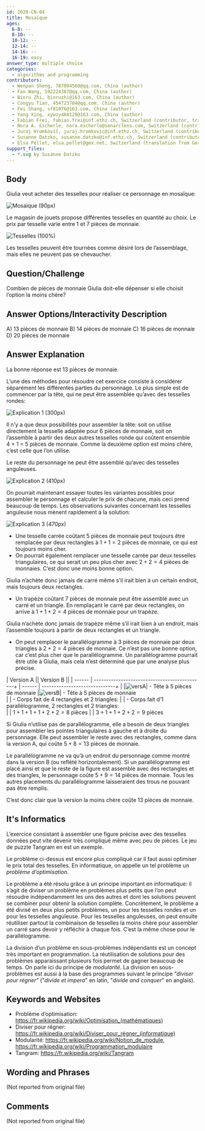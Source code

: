 ```yaml
---
id: 2020-CN-04
title: Mosaïque
ages:
  6-8: --
  8-10: --
  10-12: --
  12-14: --
  14-16: --
  16-19: easy
answer_type: multiple choice
categories:
  - algorithms and programming
contributors:
  - Wenpan Sheng, 787004560@qq.com, China (author)
  - Fan Wang, 592224307@qq.com, China (author)
  - Binru Zhi, binruzhi@163.com, China (author)
  - Congyu Tian, 454723784@qq.com, China (author)
  - Fei Shang, sf81076@163.com, China (author)
  - Yang Xing, xywzy468129@163.com, China (author)
  - Fabian Frei, fabian.frei@inf.ethz.ch, Switzerland (contributor, translation from English into German)
  - Nora A. Escherle, nora.escherle@senarclens.com, Switzerland (contributor)
  - Juraj Hromkovič, juraj.hromkovic@inf.ethz.ch, Switzerland (contributor)
  - Susanne Datzko, susanne.datzko@inf.ethz.ch, Switzerland (contributor, graphics)
  - Elsa Pellet, elsa.pellet@gmx.net, Switzerland (translation from German into French)
support_files:
  - *.svg by Susanne Datzko
---
```



## Body

Giulia veut acheter des tesselles pour réaliser ce personnage en mosaïque:

![](graphics/2020-CN-04_taskbody1-compatible.svg "Mosaïque (90px)")

Le magasin de jouets propose différentes tesselles en quantité au choix. Le prix par tesselle varie entre 1 et 7 pièces de monnaie.

![](graphics/2020-CN-04_taskbody2-compatible.svg "Tesselles (100%)")

Les tesselles peuvent être tournées comme désiré lors de l’assemblage, mais elles ne peuvent pas se chevaucher.


## Question/Challenge

Combien de pièces de monnaie Giulia doit-elle dépenser si elle choisit l’option la moins chère?


## Answer Options/Interactivity Description


A)  13 pièces de monnaie
B)  14 pièces de monnaie
C)  16 pièces de monnaie
D)  20 pièces de monnaie


## Answer Explanation

La bonne réponse est 13 pièces de monnaie.

L’une des méthodes pour résoudre cet exercice consiste à considérer séparément les différentes parties du personnage. Le plus simple est de commencer par la tête, qui ne peut être assemblée qu’avec des tesselles rondes:

![](graphics/2020-CN-04_explanation1.svg "Explication 1 (300px)")

Il n’y a que deux possibilités pour assembler la tête: soit on utilise directement la tesselle adaptée pour 6 pièces de monnaie, soit on l’assemble à partir des deux autres tesselles ronde qui coûtent ensemble 4 + 1 = 5 pièces de monnaie. Comme la deuxième option est moins chère, c’est celle que l’on utilise.

Le reste du personnage ne peut être assemblé qu’avec des tesselles anguleuses.

![](graphics/2020-CN-04_explanation2.svg "Explication 2 (410px)")

On pourrait maintenant essayer toutes les variantes possibles pour assembler le personnage et calculer le prix de chacune, mais ceci prend beaucoup de temps. Les observations suivantes concernant les tesselles anguleuse nous mènent rapidement à la solution:

![](graphics/2020-CN-04_explanation3.svg "Explication 3 (470px)")

 - Une tesselle carrée coûtant 5 pièces de monnaie peut toujours être remplacée par deux rectangles à $1 + 1 = 2$ pièces de monnaie, ce qui est toujours moins cher.
 - On pourrait également remplacer une tesselle carrée par deux tesselles triangulaires, ce qui serait un peu plus cher avec $2 + 2 = 4$ pièces de monnaies. C’est donc une moins bonne option.

Giulia n’achète donc jamais de carré même s’il irait bien à un certain endroit, mais toujours deux rectangles.
 - Un trapèze coûtant 7 pièces de monnaie peut être assemblé avec un carré et un triangle. En remplaçant le carré par deux rectangles, on arrive à $1 + 1 + 2 = 4$ pièces de monnaie pour un trapèze.

Giulia n’achète donc jamais de trapèze même s’il irait bien à un endroit, mais l’assemble toujours à partir de deux rectangles et un triangle.
 - On peut remplacer le parallélogramme à 3 pièces de monnaie par deux triangles à $2 + 2 = 4$ pièces de monnaie. Ce n’est pas une bonne option, car c’est plus cher que le parallélogramme.
Un parallélogramme pourrait être utile à Giulia, mais cela n’est déterminé que par une analyse plus précise.

| Version A                                              || Version B                               ||
| ------ | ---------------------------------------------+ | ------ | ------------------------------+ |
|![versA]|  - Tête à 5 pièces de monnaie                  |![versB]|  - Tête à 5 pièces de monnaie  \
|        |  - Corps fait de 4 rectangles et 2 triangles:  |        |  - Corps fait d’1 parallélogramme, 2 rectangles et 2 triangles: \
|        | $1 + 1 + 1 + 1 + 2 + 2 = 8$ pièces             |        | $3 + 1 + 1 + 2 + 2 = 9$ pièces

[versA]: graphics/2020-CN-04_explanation4.svg "Version A (80px)"
[versB]: graphics/2020-CN-04_explanation5.svg "Version B (80px)"

Si Giulia n’utilise pas de parallélogramme, elle a besoin de deux triangles pour assembler les pointes triangulaires à gauche et à droite du personnage. Elle peut assembler le reste avec des rectangles, comme dans la version A, qui coûte $5 + 8 = 13$ pièces de monnaie.

Le parallélogramme ne va qu’à un endroit du personnage comme montré dans la version B (ou reflété horizontalement). Si un parallélogramme est placé ainsi et que le reste de la figure est assemblé avec des rectangles et des triangles, le personnage coûte $5 + 9 = 14$ pièces de monnaie. Tous les autres placements du parallélogramme laisseraient des trous ne pouvant pas être remplis.

C’est donc clair que la version la moins chère coûte 13 pièces de monnaie.


## It's Informatics

L’exercice consistant à assembler une figure précise avec des tesselles données peut vite devenir très compliqué même avec peu de pièces. Le jeu de puzzle Tangram en est un exemple.

Le problème ci-dessus est encore plus compliqué car il faut aussi optimiser le prix total des tesselles. En informatique, on appelle un tel problème un _problème d’optimisation_. 

Le problème a été résolu grâce à un principe important en informatique: il s’agit de diviser un problème en problèmes plus petits que l’on peut résoudre indépendamment les uns des autres et dont les solutions peuvent se combiner pour obtenir la solution complète. Concrètement, le problème a été divisé en deux plus petits problèmes, un pour les tesselles rondes et un pour les tesselles anguleuse. Pour les tesselles anguleuses, on peut ensuite réutiliser partout la combinaison de tesselles la moins chère pour assembler un carré sans devoir y réfléchir à chaque fois. C’est la même chose pour le parallélogramme.

La division d’un problème en sous-problèmes indépendants est un concept très important en programmation. La réutilisation de solutions pour des problèmes apparaissant plusieurs fois permet de gagner beaucoup de temps. On parle ici du principe de _modularité_. La division en sous-problèmes est aussi à la base des programmes suivant le principe _"diviser pour régner"_ ("_divide et impera_" en latin, "_divide and conquer_" en anglais).


## Keywords and Websites

 - Problème d’optimisation: https://fr.wikipedia.org/wiki/Optimisation_(mathématiques)
 - Diviser pour régner: https://fr.wikipedia.org/wiki/Diviser_pour_régner_(informatique)
 - Modularité: https://fr.wikipedia.org/wiki/Notion_de_module, https://fr.wikipedia.org/wiki/Programmation_modulaire
 - Tangram: https://fr.wikipedia.org/wiki/Tangram


## Wording and Phrases

(Not reported from original file)


## Comments

(Not reported from original file)

